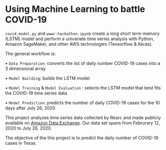# Using Machine Learning to battle COVID-19

`covid_model.py` and `wwwc-hackathon.ipynb` create a long short term memory (LSTM) model and perform a univariate time series analysis with Python, Amazon SageMaker, and other AWS technologies (Tensorflow & Keras).

The general workflow is:

•	`Data Preparation`: converts the list of daily number COVID-19 cases into a 3 dimensional array

•	`Model Building`: builds the LSTM model

•	`Model Training` & `Model Evaluation` : selects the LSTM model that best fits the COVID-19 time series data

•	`Model Prediction`: predicts the number of daily COVID-19 cases for the 10 days after July 26, 2020 

This project analyzes time series data collected by Rearc and made publicly available on [Amazon Data Exchange](https://aws.amazon.com/marketplace/pp/prodview-jmb464qw2yg74?qid=1585594883027&sr=0-1&ref_=srh_res_product_title). Our data set spans from Februrary 12, 2020 to July 26, 2020.

The objective of the this project is to predict the daily number of COVID-19 cases in Texas.
